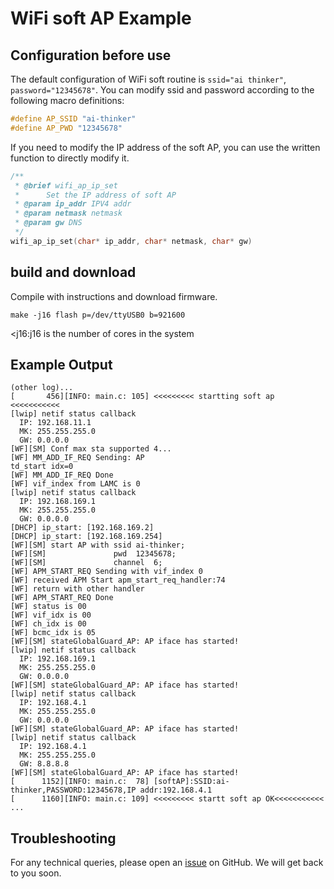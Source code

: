 # WiFi soft AP Example
## Configuration before use
The default configuration of WiFi soft routine is `ssid="ai thinker"`, `password="12345678"`.
You can modify ssid and password according to the following macro definitions:
```c
#define AP_SSID "ai-thinker"
#define AP_PWD "12345678"
```
If you need to modify the IP address of the soft AP, you can use the written function to directly modify it.
```c
/**
 * @brief wifi_ap_ip_set
 *      Set the IP address of soft AP
 * @param ip_addr IPV4 addr
 * @param netmask netmask
 * @param gw DNS
 */
wifi_ap_ip_set(char* ip_addr, char* netmask, char* gw)
```
## build and download
Compile with instructions and download firmware.
```shell
make -j16 flash p=/dev/ttyUSB0 b=921600
```
<j16:j16 is the number of cores in the system

## Example Output
```shell
(other log)...
[       456][INFO: main.c: 105] <<<<<<<<< startting soft ap <<<<<<<<<<<
[lwip] netif status callback
  IP: 192.168.11.1
  MK: 255.255.255.0
  GW: 0.0.0.0
[WF][SM] Conf max sta supported 4...
[WF] MM_ADD_IF_REQ Sending: AP
td_start idx=0
[WF] MM_ADD_IF_REQ Done
[WF] vif_index from LAMC is 0
[lwip] netif status callback
  IP: 192.168.169.1
  MK: 255.255.255.0
  GW: 0.0.0.0
[DHCP] ip_start: [192.168.169.2]
[DHCP] ip_start: [192.168.169.254]
[WF][SM] start AP with ssid ai-thinker;
[WF][SM]               pwd  12345678;
[WF][SM]               channel  6;
[WF] APM_START_REQ Sending with vif_index 0
[WF] received APM Start apm_start_req_handler:74
[WF] return with other handler
[WF] APM_START_REQ Done
[WF] status is 00
[WF] vif_idx is 00
[WF] ch_idx is 00
[WF] bcmc_idx is 05
[WF][SM] stateGlobalGuard_AP: AP iface has started!
[lwip] netif status callback
  IP: 192.168.169.1
  MK: 255.255.255.0
  GW: 0.0.0.0
[WF][SM] stateGlobalGuard_AP: AP iface has started!
[lwip] netif status callback
  IP: 192.168.4.1
  MK: 255.255.255.0
  GW: 0.0.0.0
[WF][SM] stateGlobalGuard_AP: AP iface has started!
[lwip] netif status callback
  IP: 192.168.4.1
  MK: 255.255.255.0
  GW: 8.8.8.8
[WF][SM] stateGlobalGuard_AP: AP iface has started!
[      1152][INFO: main.c:  78] [softAP]:SSID:ai-thinker,PASSWORD:12345678,IP addr:192.168.4.1
[      1160][INFO: main.c: 109] <<<<<<<<< startt soft ap OK<<<<<<<<<<<
...
```
## Troubleshooting

For any technical queries, please open an [issue](https://github.com/Ai-Thinker-Open/Ai-Thinker-WB2/issues) on GitHub. We will get back to you soon.